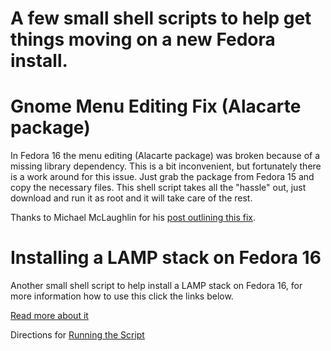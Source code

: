 A few small shell scripts to help get things moving on a new Fedora install.
============================================================================

Gnome Menu Editing Fix (Alacarte package)
=========================================

In Fedora 16 the menu editing (Alacarte package) was broken because of a missing
library dependency. This is a bit inconvenient, but fortunately there is a work
around for this issue. Just grab the package from Fedora 15 and copy the 
necessary files. This shell script takes all the "hassle" out, just download 
and run it as root and it will take care of the rest.

Thanks to Michael McLaughlin for his [post outlining this fix](http://blog.mclaughlinsoftware.com/2011/11/24/gnome-menu-editing-fix/).

Installing a LAMP stack on Fedora 16
====================================

Another small shell script to help install a LAMP stack on Fedora 16, for more
information how to use this click the links below.

[Read more about it](http://enile8.github.com/fedora-lamp-install.html)

Directions for [Running the Script](http://enile8.github.com/fedora-lamp-install.html#directions)
